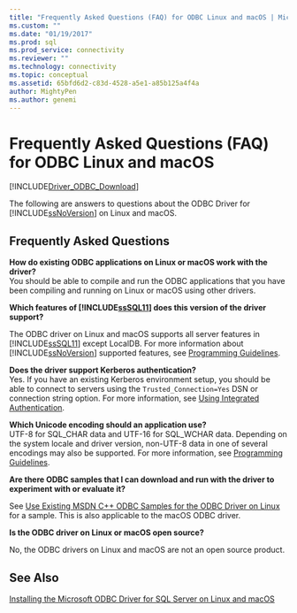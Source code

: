 ```yaml
---
title: "Frequently Asked Questions (FAQ) for ODBC Linux and macOS | Microsoft Docs"
ms.custom: ""
ms.date: "01/19/2017"
ms.prod: sql
ms.prod_service: connectivity
ms.reviewer: ""
ms.technology: connectivity
ms.topic: conceptual
ms.assetid: 65bfd6d2-c83d-4528-a5e1-a85b125a4f4a
author: MightyPen
ms.author: genemi
---
```

# Frequently Asked Questions (FAQ) for ODBC Linux and macOS
[!INCLUDE[Driver_ODBC_Download](../../../includes/driver_odbc_download.md)]

The following are answers to questions about the ODBC Driver for [!INCLUDE[ssNoVersion](../../../includes/ssnoversion-md.md)] on Linux and macOS.
  
## Frequently Asked Questions

**How do existing ODBC applications on Linux or macOS work with the driver?**  
You should be able to compile and run the ODBC applications that you have been compiling and running on Linux or macOS using other drivers. 
  
**Which features of [!INCLUDE[ssSQL11](../../../includes/sssql11-md.md)] does this version of the driver support?**

The ODBC driver on Linux and macOS supports all server features in [!INCLUDE[ssSQL11](../../../includes/sssql11-md.md)] except LocalDB. For more information about [!INCLUDE[ssNoVersion](../../../includes/ssnoversion-md.md)] supported features, see [Programming Guidelines](../../../connect/odbc/linux-mac/programming-guidelines.md).  
  
**Does the driver support Kerberos authentication?**  
Yes. If you have an existing Kerberos environment setup, you should be able to connect to servers using the `Trusted_Connection=Yes` DSN or connection string option. For more information, see [Using Integrated Authentication](../../../connect/odbc/linux-mac/using-integrated-authentication.md).  
  
**Which Unicode encoding should an application use?**  
UTF-8 for SQL_CHAR data and UTF-16 for SQL_WCHAR data. Depending on the system locale and driver version, non-UTF-8 data in one of several encodings may also be supported. For more information, see [Programming Guidelines](../../../connect/odbc/linux-mac/programming-guidelines.md).

**Are there ODBC samples that I can download and run with the driver to experiment with or evaluate it?**

See [Use Existing MSDN C++ ODBC Samples for the ODBC Driver on Linux](https://blogs.msdn.com/b/sqlblog/archive/2012/01/26/use-existing-msdn-c-odbc-samples-for-microsoft-linux-odbc-driver.aspx) for a sample. This is also applicable to the macOS ODBC driver. 

**Is the ODBC driver on Linux or macOS open source?**

No, the ODBC drivers on Linux and macOS are not an open source product.  

## See Also
[Installing the Microsoft ODBC Driver for SQL Server on Linux and macOS](../../../connect/odbc/linux-mac/installing-the-microsoft-odbc-driver-for-sql-server.md)
